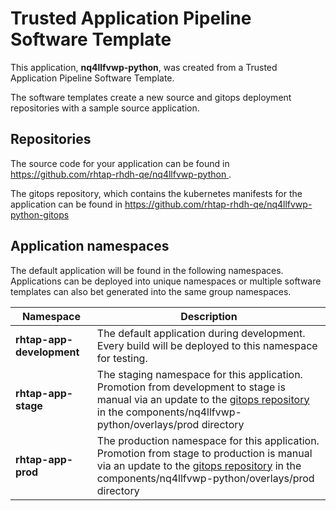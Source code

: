 # Trusted Application Pipeline Software Template

This application, **nq4llfvwp-python**, was created from a Trusted Application Pipeline Software Template.

The software templates create a new source and gitops deployment repositories with a sample source application. 

## Repositories

The source code for your application can be found in [https://github.com/rhtap-rhdh-qe/nq4llfvwp-python ](https://github.com/rhtap-rhdh-qe/nq4llfvwp-python ).
 
The gitops repository, which contains the kubernetes manifests for the application can be found in 
[https://github.com/rhtap-rhdh-qe/nq4llfvwp-python-gitops ](https://github.com/rhtap-rhdh-qe/nq4llfvwp-python-gitops ) 

## Application namespaces 

The default application will be found in the following namespaces. Applications can be deployed into unique namespaces or multiple software templates can also bet generated into the same group namespaces.  

|  Namespace   |  Description   |  
| -------- | -------- |   
| **rhtap-app-development** | The default application during development. Every build will be deployed to this namespace for testing. | 
| **rhtap-app-stage** | The staging namespace for this application. Promotion from development to stage is manual via an update to the [gitops repository](https://github.com/rhtap-rhdh-qe/nq4llfvwp-python-gitops ) in the components/nq4llfvwp-python/overlays/prod directory |  
| **rhtap-app-prod** | The production namespace for this application. Promotion from stage to production is manual via an update to the [gitops repository](https://github.com/rhtap-rhdh-qe/nq4llfvwp-python-gitops ) in the components/nq4llfvwp-python/overlays/prod directory | 
